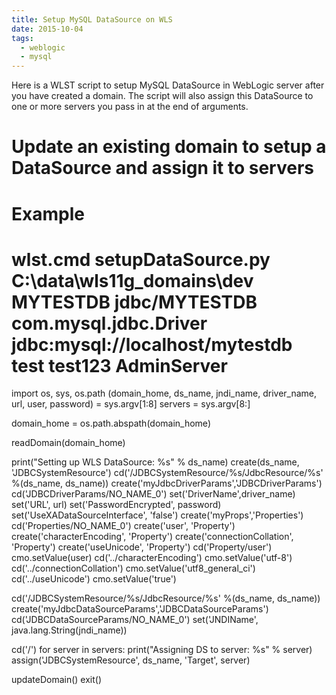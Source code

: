 ```yaml
---
title: Setup MySQL DataSource on WLS
date: 2015-10-04
tags:
  - weblogic
  - mysql
---
```

Here is a WLST script to setup MySQL DataSource in WebLogic server after you have created a domain. The script will also assign this DataSource to one or more servers you pass in at the end of arguments.

# Update an existing domain to setup a DataSource and assign it to servers
# Example
#   wlst.cmd setupDataSource.py C:\data\wls11g_domains\dev MYTESTDB jdbc/MYTESTDB com.mysql.jdbc.Driver jdbc:mysql://localhost/mytestdb test test123 AdminServer

import os, sys, os.path
(domain_home, ds_name, jndi_name, driver_name, url, user, password) = sys.argv[1:8]
servers = sys.argv[8:]

domain_home = os.path.abspath(domain_home)

readDomain(domain_home)

print("Setting up WLS DataSource: %s" % ds_name)
create(ds_name, 'JDBCSystemResource')
cd('/JDBCSystemResource/%s/JdbcResource/%s' %(ds_name, ds_name))
create('myJdbcDriverParams','JDBCDriverParams')
cd('JDBCDriverParams/NO_NAME_0')
set('DriverName',driver_name)
set('URL', url)
set('PasswordEncrypted', password)
set('UseXADataSourceInterface', 'false')
create('myProps','Properties')
cd('Properties/NO_NAME_0')
create('user', 'Property')
create('characterEncoding', 'Property')
create('connectionCollation', 'Property')
create('useUnicode', 'Property')
cd('Property/user')
cmo.setValue(user)
cd('../characterEncoding')
cmo.setValue('utf-8')
cd('../connectionCollation')
cmo.setValue('utf8_general_ci')
cd('../useUnicode')
cmo.setValue('true')

cd('/JDBCSystemResource/%s/JdbcResource/%s' %(ds_name, ds_name))
create('myJdbcDataSourceParams','JDBCDataSourceParams')
cd('JDBCDataSourceParams/NO_NAME_0')
set('JNDIName', java.lang.String(jndi_name))

cd('/')
for server in servers:
print("Assigning DS to server: %s" % server)
assign('JDBCSystemResource', ds_name, 'Target', server)

updateDomain()
exit()